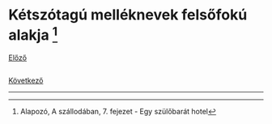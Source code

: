 # Kétszótagú melléknevek felsőfokú alakja [^1]

[Előző]()

![]()



[Következő]()

---
[^1]: Alapozó, A szállodában, 7. fejezet - Egy szülőbarát hotel